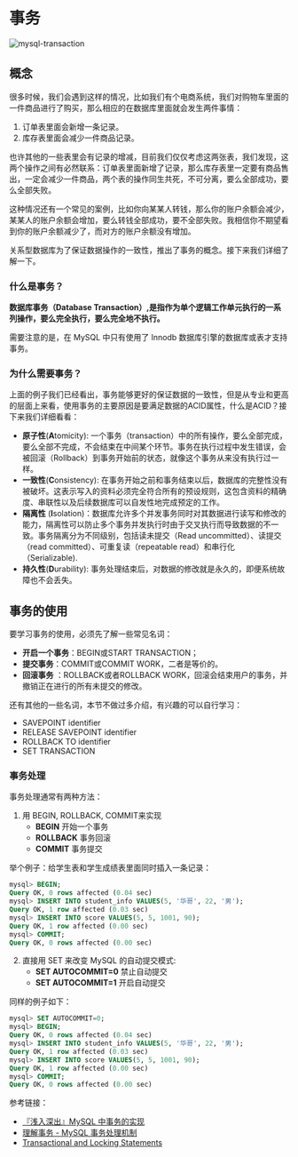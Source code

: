 # 事务

![mysql-transaction](https://tva1.sinaimg.cn/large/008i3skNgy1grepu45wqlj30p00dwjs9.jpg)

## 概念

很多时候，我们会遇到这样的情况，比如我们有个电商系统，我们对购物车里面的一件商品进行了购买，那么相应的在数据库里面就会发生两件事情：

1. 订单表里面会新增一条记录。
2. 库存表里面会减少一件商品记录。

也许其他的一些表里会有记录的增减，目前我们仅仅考虑这两张表，我们发现，这两个操作之间有必然联系：订单表里面新增了记录，那么库存表里一定要有商品售出，一定会减少一件商品，两个表的操作同生共死，不可分离，要么全部成功，要么全部失败。

这种情况还有一个常见的案例，比如你向某某人转钱，那么你的账户余额会减少，某某人的账户余额会增加，要么转钱全部成功，要不全部失败。我相信你不期望看到你的账户余额减少了，而对方的账户余额没有增加。

关系型数据库为了保证数据操作的一致性，推出了事务的概念。接下来我们详细了解一下。

### 什么是事务？

**数据库事务（Database Transaction）,是指作为单个逻辑工作单元执行的一系列操作，要么完全执行，要么完全地不执行。**

需要注意的是，在 MySQL 中只有使用了 Innodb 数据库引擎的数据库或表才支持事务。

### 为什么需要事务？

上面的例子我们已经看出，事务能够更好的保证数据的一致性，但是从专业和更高的层面上来看，使用事务的主要原因是要满足数据的ACID属性，什么是ACID？接下来我们详细看看：

* **原子性**(**A**tomicity): 一个事务（transaction）中的所有操作，要么全部完成，要么全部不完成，不会结束在中间某个环节。事务在执行过程中发生错误，会被回滚（Rollback）到事务开始前的状态，就像这个事务从来没有执行过一样。
* **一致性**(**C**onsistency): 在事务开始之前和事务结束以后，数据库的完整性没有被破坏。这表示写入的资料必须完全符合所有的预设规则，这包含资料的精确度、串联性以及后续数据库可以自发性地完成预定的工作。
* **隔离性** (**I**solation)：数据库允许多个并发事务同时对其数据进行读写和修改的能力，隔离性可以防止多个事务并发执行时由于交叉执行而导致数据的不一致。事务隔离分为不同级别，包括读未提交（Read uncommitted）、读提交（read committed）、可重复读（repeatable read）和串行化（Serializable).
* **持久性**(**D**urability): 事务处理结束后，对数据的修改就是永久的，即便系统故障也不会丢失。

## 事务的使用

要学习事务的使用，必须先了解一些常见名词：
* **开启一个事务**：BEGIN或START TRANSACTION；
* **提交事务**：COMMIT或COMMIT WORK，二者是等价的。
* **回滚事务** ：ROLLBACK或者ROLLBACK WORK，回滚会结束用户的事务，并撤销正在进行的所有未提交的修改。

还有其他的一些名词，本节不做过多介绍，有兴趣的可以自行学习：

* SAVEPOINT identifier
* RELEASE SAVEPOINT identifier
* ROLLBACK TO identifier
* SET TRANSACTION

### 事务处理

事务处理通常有两种方法：
1. 用 BEGIN, ROLLBACK, COMMIT来实现
   - **BEGIN** 开始一个事务
   - **ROLLBACK** 事务回滚
   - **COMMIT** 事务提交

举个例子：给学生表和学生成绩表里面同时插入一条记录：
```sql
mysql> BEGIN;
Query OK, 0 rows affected (0.04 sec)
mysql> INSERT INTO student_info VALUES(5, '华哥', 22, '男');
Query OK, 1 row affected (0.03 sec)
mysql> INSERT INTO score VALUES(5, 5, 1001, 90);
Query OK, 1 row affected (0.00 sec)
mysql> COMMIT;
Query OK, 0 rows affected (0.00 sec)
```

2. 直接用 SET 来改变 MySQL 的自动提交模式:
   * **SET AUTOCOMMIT=0** 禁止自动提交
   * **SET AUTOCOMMIT=1** 开启自动提交

同样的例子如下：
```sql
mysql> SET AUTOCOMMIT=0;
mysql> BEGIN;
Query OK, 0 rows affected (0.04 sec)
mysql> INSERT INTO student_info VALUES(5, '华哥', 22, '男');
Query OK, 1 row affected (0.03 sec)
mysql> INSERT INTO score VALUES(5, 5, 1001, 90);
Query OK, 1 row affected (0.00 sec)
mysql> COMMIT;
Query OK, 0 rows affected (0.00 sec)
```

参考链接：

* [『浅入深出』MySQL 中事务的实现](https://draveness.me/mysql-transaction)
* [理解事务 - MySQL 事务处理机制](https://www.jianshu.com/p/bcc614524024)
* [Transactional and Locking Statements](https://dev.mysql.com/doc/refman/5.6/en/sql-syntax-transactions.html)

